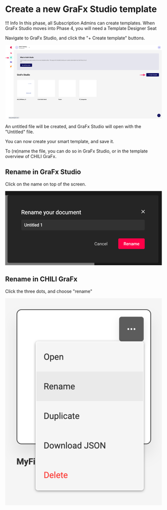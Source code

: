 # Create a new GraFx Studio template

!!! Info
	In this phase, all Subscription Admins can create templates.
	When GraFx Studio moves into Phase 4, you will need a Template Designer Seat

Navigate to GraFx Studio, and click the "+ Create template" buttons.

![Template](template.png)

An untitled file will be created, and GraFx Studio will open with the "Untitled" file.

You can now create your smart template, and save  it.

To (re)name the file, you can do so in GraFx Studio, or in the template overview of CHILI GraFx.

## Rename in GraFx Studio

Click on the name on top of the screen.

![Template](rename1.png)

## Rename in CHILI GraFx

Click the three dots, and choose "rename"

![Template](rename2.png)